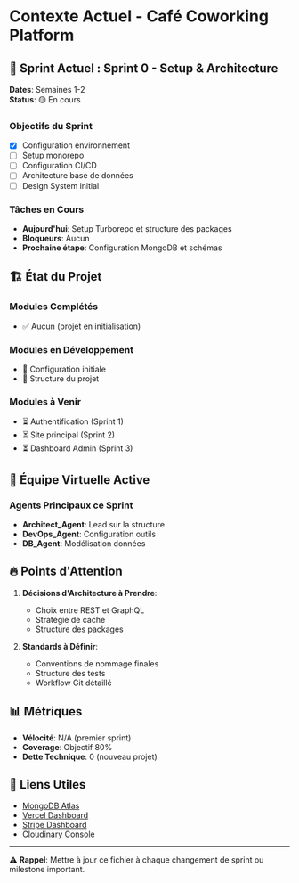 # Contexte Actuel - Café Coworking Platform

## 📅 Sprint Actuel : Sprint 0 - Setup & Architecture

**Dates**: Semaines 1-2  
**Status**: 🟡 En cours

### Objectifs du Sprint

- [x] Configuration environnement
- [ ] Setup monorepo
- [ ] Configuration CI/CD
- [ ] Architecture base de données
- [ ] Design System initial

### Tâches en Cours

- **Aujourd'hui**: Setup Turborepo et structure des packages
- **Bloqueurs**: Aucun
- **Prochaine étape**: Configuration MongoDB et schémas

## 🏗️ État du Projet

### Modules Complétés

- ✅ Aucun (projet en initialisation)

### Modules en Développement

- 🔄 Configuration initiale
- 🔄 Structure du projet

### Modules à Venir

- ⏳ Authentification (Sprint 1)
- ⏳ Site principal (Sprint 2)
- ⏳ Dashboard Admin (Sprint 3)

## 👥 Équipe Virtuelle Active

### Agents Principaux ce Sprint

- **Architect_Agent**: Lead sur la structure
- **DevOps_Agent**: Configuration outils
- **DB_Agent**: Modélisation données

## 🔥 Points d'Attention

1. **Décisions d'Architecture à Prendre**:
   - Choix entre REST et GraphQL
   - Stratégie de cache
   - Structure des packages

2. **Standards à Définir**:
   - Conventions de nommage finales
   - Structure des tests
   - Workflow Git détaillé

## 📊 Métriques

- **Vélocité**: N/A (premier sprint)
- **Coverage**: Objectif 80%
- **Dette Technique**: 0 (nouveau projet)

## 🔗 Liens Utiles

- [MongoDB Atlas](https://cloud.mongodb.com)
- [Vercel Dashboard](https://vercel.com)
- [Stripe Dashboard](https://dashboard.stripe.com)
- [Cloudinary Console](https://cloudinary.com/console)

---

⚠️ **Rappel**: Mettre à jour ce fichier à chaque changement de sprint ou milestone important.
